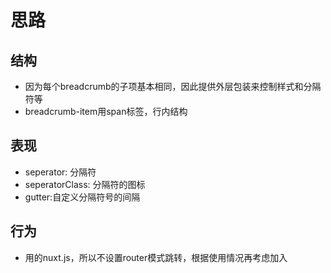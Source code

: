 # 思路
## 结构
- 因为每个breadcrumb的子项基本相同，因此提供外层包装来控制样式和分隔符等
- breadcrumb-item用span标签，行内结构

## 表现
- seperator: 分隔符
- seperatorClass: 分隔符的图标
- gutter:自定义分隔符号的间隔

## 行为
- 用的nuxt.js，所以不设置router模式跳转，根据使用情况再考虑加入
